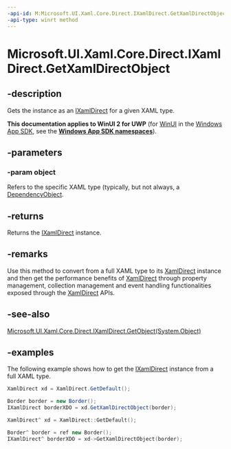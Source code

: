 ```yaml
---
-api-id: M:Microsoft.UI.Xaml.Core.Direct.IXamlDirect.GetXamlDirectObject(System.Object)
-api-type: winrt method
---
```


<!-- Method syntax.
public XamlDirectObject IXamlDirect.GetXamlDirectObject(Object object)
-->

# Microsoft.UI.Xaml.Core.Direct.IXamlDirect.GetXamlDirectObject

## -description

Gets the instance as an [IXamlDirect](ixamldirect.md) for a given XAML type. 

**This documentation applies to WinUI 2 for UWP** (for [WinUI](/windows/apps/winui/winui3/) in the [Windows App SDK](/windows/apps/windows-app-sdk/), see the **[Windows App SDK namespaces](/windows/windows-app-sdk/api/winrt/)**).

## -parameters

### -param object

Refers to the specific XAML type (typically, but not always, a [DependencyObject](/uwp/api/windows.ui.xaml.dependencyobject).

## -returns

Returns the [IXamlDirect](ixamldirect.md) instance.

## -remarks

Use this method to convert from a full XAML type to its [XamlDirect](xamldirect.md) instance and then get the performance benefits of [XamlDirect](xamldirect.md) through property management, collection management and event handling functionalities exposed through the [XamlDirect](xamldirect.md) APIs.

## -see-also

[Microsoft.UI.Xaml.Core.Direct.IXamlDirect.GetObject(System.Object)](ixamldirect_getobject_961148834.md)

## -examples

The following example shows how to get the [IXamlDirect](ixamldirect.md) instance from a full XAML type.

```C#
XamlDirect xd = XamlDirect.GetDefault();

Border border = new Border();
IXamlDirect borderXDO = xd.GetXamlDirectObject(border);
```

```CPP
XamlDirect^ xd = XamlDirect::GetDefault();

Border^ border = ref new Border();
IXamlDirect^ borderXDO = xd->GetXamlDirectObject(border);
```
